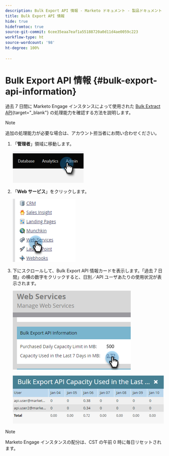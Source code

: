 ```yaml
---
description: Bulk Export API 情報 - Marketo ドキュメント - 製品ドキュメント
title: Bulk Export API 情報
hide: true
hidefromtoc: true
source-git-commit: 6cee35eaa7eaf1a55188720a0d11d4ae0059c223
workflow-type: ht
source-wordcount: '98'
ht-degree: 100%

---
```


# Bulk Export API 情報 {#bulk-export-api-information}

過去 7 日間に Marketo Engage インスタンスによって使用された [Bulk Extract API](https://developers.marketo.com/rest-api/bulk-extract/){target="_blank"} の処理能力を確認する方法を説明します。

>[!NOTE]
>
>追加の処理能力が必要な場合は、アカウント担当者にお問い合わせください。

1. 「**管理者**」領域に移動します。

   ![](assets/bulk-export-api-information-1.png)

1. 「**Web サービス**」をクリックします。

   ![](assets/bulk-export-api-information-2.png)

1. 下にスクロールして、Bulk Export API 情報カードを表示します。「過去 7 日間」の横の数字をクリックすると、日別／API ユーザあたりの使用状況が表示されます。

   ![](assets/bulk-export-api-information-3.png)

   ![](assets/bulk-export-api-information-4.png)

>[!NOTE]
>
>Marketo Engage インスタンスの配分は、CST の午前 0 時に毎日リセットされます。

